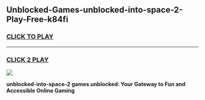 
## Unblocked-Games-unblocked-into-space-2-Play-Free-k84fi
<h3>
<a href="https://premium76.site?title=unblocked-into-space-2&ref=19M">CLICK TO PLAY</a></h3>
<hr>

<h3>
<a href="https://premium76.site?title=unblocked-into-space-2&ref=19M">CLICK 2 PLAY</a>
  
</h3>

<a href="https://premium76.site?title=unblocked-into-space-2&ref=19M"><img src="https://clearcache.store/games.png"></a>


**unblocked-into-space-2 games unblocked: Your Gateway to Fun and Accessible Online Gaming**
